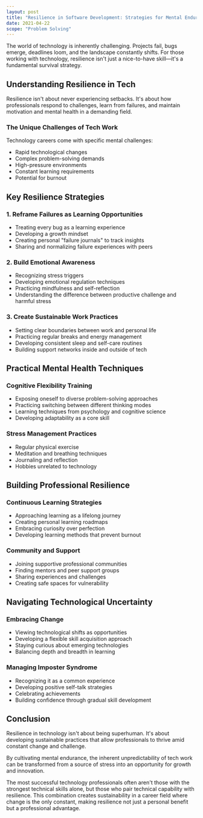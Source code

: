 ```yaml
---
layout: post
title: "Resilience in Software Development: Strategies for Mental Endurance"
date: 2021-04-22
scope: "Problem Solving"
---
```


The world of technology is inherently challenging. Projects fail, bugs emerge, deadlines loom, and the landscape constantly shifts. For those working with technology, resilience isn't just a nice-to-have skill—it's a fundamental survival strategy.

## Understanding Resilience in Tech

Resilience isn't about never experiencing setbacks. It's about how professionals respond to challenges, learn from failures, and maintain motivation and mental health in a demanding field.

### The Unique Challenges of Tech Work

Technology careers come with specific mental challenges:
- Rapid technological changes
- Complex problem-solving demands
- High-pressure environments
- Constant learning requirements
- Potential for burnout

## Key Resilience Strategies

### 1. Reframe Failures as Learning Opportunities

- Treating every bug as a learning experience
- Developing a growth mindset
- Creating personal "failure journals" to track insights
- Sharing and normalizing failure experiences with peers

### 2. Build Emotional Awareness

- Recognizing stress triggers
- Developing emotional regulation techniques
- Practicing mindfulness and self-reflection
- Understanding the difference between productive challenge and harmful stress

### 3. Create Sustainable Work Practices

- Setting clear boundaries between work and personal life
- Practicing regular breaks and energy management
- Developing consistent sleep and self-care routines
- Building support networks inside and outside of tech

## Practical Mental Health Techniques

### Cognitive Flexibility Training
- Exposing oneself to diverse problem-solving approaches
- Practicing switching between different thinking modes
- Learning techniques from psychology and cognitive science
- Developing adaptability as a core skill

### Stress Management Practices
- Regular physical exercise
- Meditation and breathing techniques
- Journaling and reflection
- Hobbies unrelated to technology

## Building Professional Resilience

### Continuous Learning Strategies
- Approaching learning as a lifelong journey
- Creating personal learning roadmaps
- Embracing curiosity over perfection
- Developing learning methods that prevent burnout

### Community and Support
- Joining supportive professional communities
- Finding mentors and peer support groups
- Sharing experiences and challenges
- Creating safe spaces for vulnerability

## Navigating Technological Uncertainty

### Embracing Change
- Viewing technological shifts as opportunities
- Developing a flexible skill acquisition approach
- Staying curious about emerging technologies
- Balancing depth and breadth in learning

### Managing Imposter Syndrome
- Recognizing it as a common experience
- Developing positive self-talk strategies
- Celebrating achievements
- Building confidence through gradual skill development

## Conclusion

Resilience in technology isn't about being superhuman. It's about developing sustainable practices that allow professionals to thrive amid constant change and challenge.

By cultivating mental endurance, the inherent unpredictability of tech work can be transformed from a source of stress into an opportunity for growth and innovation.

The most successful technology professionals often aren't those with the strongest technical skills alone, but those who pair technical capability with resilience. This combination creates sustainability in a career field where change is the only constant, making resilience not just a personal benefit but a professional advantage.